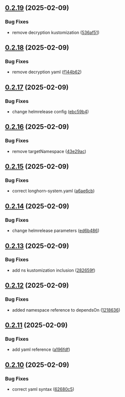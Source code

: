 ## [0.2.19](https://github.com/binary-braids/kubernetes-homelab/compare/v0.2.18...v0.2.19) (2025-02-09)


### Bug Fixes

* remove decryption kustomization ([536af51](https://github.com/binary-braids/kubernetes-homelab/commit/536af513e7ac41627c81786feb78685d2a7d1b58))



## [0.2.18](https://github.com/binary-braids/kubernetes-homelab/compare/v0.2.17...v0.2.18) (2025-02-09)


### Bug Fixes

* remove decryption yaml ([f144b62](https://github.com/binary-braids/kubernetes-homelab/commit/f144b622b53adc4e1b1d8e85bc7f4d475ded2ad6))



## [0.2.17](https://github.com/binary-braids/kubernetes-homelab/compare/v0.2.16...v0.2.17) (2025-02-09)


### Bug Fixes

* change helmrelease config ([ebc59b4](https://github.com/binary-braids/kubernetes-homelab/commit/ebc59b4d7edb866846f9946193a3eb2183194489))



## [0.2.16](https://github.com/binary-braids/kubernetes-homelab/compare/v0.2.15...v0.2.16) (2025-02-09)


### Bug Fixes

* remove targetNamespace ([43e29ac](https://github.com/binary-braids/kubernetes-homelab/commit/43e29acc598add8559bd4f0b7b5358fce27566c2))



## [0.2.15](https://github.com/binary-braids/kubernetes-homelab/compare/v0.2.14...v0.2.15) (2025-02-09)


### Bug Fixes

* correct longhorn-system.yaml ([a6ae6cb](https://github.com/binary-braids/kubernetes-homelab/commit/a6ae6cb503c88c3297dd63e994351401652b074d))



## [0.2.14](https://github.com/binary-braids/kubernetes-homelab/compare/v0.2.13...v0.2.14) (2025-02-09)


### Bug Fixes

* change helmrelease parameters ([ed6b486](https://github.com/binary-braids/kubernetes-homelab/commit/ed6b486046deeb9dbbf3b0eef49b156b32240ee1))



## [0.2.13](https://github.com/binary-braids/kubernetes-homelab/compare/v0.2.12...v0.2.13) (2025-02-09)


### Bug Fixes

* add ns kustomization inclusion ([282659f](https://github.com/binary-braids/kubernetes-homelab/commit/282659f516bdb3fec46ee047bded3b16dd195d75))



## [0.2.12](https://github.com/binary-braids/kubernetes-homelab/compare/v0.2.11...v0.2.12) (2025-02-09)


### Bug Fixes

* added namespace reference to dependsOn ([1218636](https://github.com/binary-braids/kubernetes-homelab/commit/121863689035d8324a89b955802362e3fc6e9ac3))



## [0.2.11](https://github.com/binary-braids/kubernetes-homelab/compare/v0.2.10...v0.2.11) (2025-02-09)


### Bug Fixes

* add yaml reference ([a196fdf](https://github.com/binary-braids/kubernetes-homelab/commit/a196fdf3bc8f3df1a011abc97f6bd93616cf50c8))



## [0.2.10](https://github.com/binary-braids/kubernetes-homelab/compare/v0.2.9...v0.2.10) (2025-02-09)


### Bug Fixes

* correct yaml syntax ([62680c5](https://github.com/binary-braids/kubernetes-homelab/commit/62680c52ea79c71f999c5317b162f76ff5eec602))



